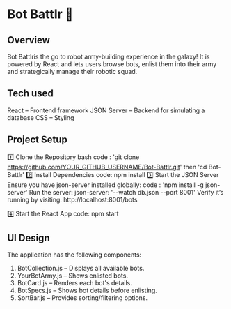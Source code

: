 # Bot Battlr 🚀

## Overview
Bot Battlris the go to robot army-building experience in the galaxy! It is powered by React and  lets users browse bots, enlist them into their army and strategically manage their robotic squad.

## Tech used
React – Frontend framework
JSON Server – Backend for simulating a database
CSS – Styling

## Project Setup
1️⃣ Clone the Repository
bash
code : 'git clone https://github.com/YOUR_GITHUB_USERNAME/Bot-Battlr.git'
then 'cd Bot-Battlr'
2️⃣ Install Dependencies
code: npm install
3️⃣ Start the JSON Server
Ensure you have json-server installed globally: code : 'npm install -g json-server'
Run the server: json-server: '--watch db.json --port 8001'
Verify it’s running by visiting: http://localhost:8001/bots

4️⃣ Start the React App
code: npm start
## UI Design
The application has the following components:

1. BotCollection.js – Displays all available bots.
2. YourBotArmy.js – Shows enlisted bots.
3. BotCard.js – Renders each bot's details.
4. BotSpecs.js – Shows bot details before enlisting.
5. SortBar.js – Provides sorting/filtering options.